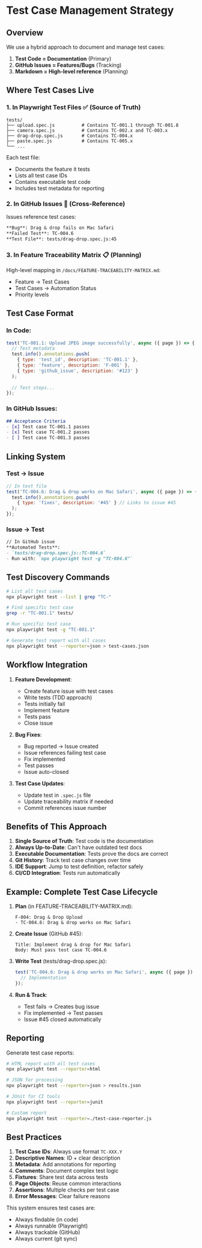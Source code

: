 # Test Case Management Strategy

## Overview
We use a hybrid approach to document and manage test cases:

1. **Test Code = Documentation** (Primary)
2. **GitHub Issues = Features/Bugs** (Tracking)
3. **Markdown = High-level reference** (Planning)

## Where Test Cases Live

### 1. In Playwright Test Files ✅ (Source of Truth)
```
tests/
├── upload.spec.js          # Contains TC-001.1 through TC-001.8
├── camera.spec.js          # Contains TC-002.x and TC-003.x
├── drag-drop.spec.js       # Contains TC-004.x
├── paste.spec.js           # Contains TC-005.x
└── ...
```

Each test file:
- Documents the feature it tests
- Lists all test case IDs
- Contains executable test code
- Includes test metadata for reporting

### 2. In GitHub Issues 🔗 (Cross-Reference)
Issues reference test cases:

```markdown
**Bug**: Drag & drop fails on Mac Safari
**Failed Test**: TC-004.6
**Test File**: tests/drag-drop.spec.js:45
```

### 3. In Feature Traceability Matrix 📋 (Planning)
High-level mapping in `/docs/FEATURE-TRACEABILITY-MATRIX.md`:
- Feature → Test Cases
- Test Cases → Automation Status
- Priority levels

## Test Case Format

### In Code:
```javascript
test('TC-001.1: Upload JPEG image successfully', async ({ page }) => {
  // Test metadata
  test.info().annotations.push(
    { type: 'test_id', description: 'TC-001.1' },
    { type: 'feature', description: 'F-001' },
    { type: 'github_issue', description: '#123' }
  );
  
  // Test steps...
});
```

### In GitHub Issues:
```markdown
## Acceptance Criteria
- [x] Test case TC-001.1 passes
- [x] Test case TC-001.2 passes
- [ ] Test case TC-001.3 passes
```

## Linking System

### Test → Issue
```javascript
// In test file
test('TC-004.6: Drag & drop works on Mac Safari', async ({ page }) => {
  test.info().annotations.push(
    { type: 'fixes', description: '#45' } // Links to issue #45
  );
});
```

### Issue → Test
```markdown
// In GitHub issue
**Automated Tests**:
- `tests/drag-drop.spec.js::TC-004.6`
- Run with: `npx playwright test -g "TC-004.6"`
```

## Test Discovery Commands

```bash
# List all test cases
npx playwright test --list | grep "TC-"

# Find specific test case
grep -r "TC-001.1" tests/

# Run specific test case
npx playwright test -g "TC-001.1"

# Generate test report with all cases
npx playwright test --reporter=json > test-cases.json
```

## Workflow Integration

1. **Feature Development**:
   - Create feature issue with test cases
   - Write tests (TDD approach)
   - Tests initially fail
   - Implement feature
   - Tests pass
   - Close issue

2. **Bug Fixes**:
   - Bug reported → Issue created
   - Issue references failing test case
   - Fix implemented
   - Test passes
   - Issue auto-closed

3. **Test Case Updates**:
   - Update test in `.spec.js` file
   - Update traceability matrix if needed
   - Commit references issue number

## Benefits of This Approach

1. **Single Source of Truth**: Test code is the documentation
2. **Always Up-to-Date**: Can't have outdated test docs
3. **Executable Documentation**: Tests prove the docs are correct
4. **Git History**: Track test case changes over time
5. **IDE Support**: Jump to test definition, refactor safely
6. **CI/CD Integration**: Tests run automatically

## Example: Complete Test Case Lifecycle

1. **Plan** (in FEATURE-TRACEABILITY-MATRIX.md):
   ```
   F-004: Drag & Drop Upload
   - TC-004.6: Drag & drop works on Mac Safari
   ```

2. **Create Issue** (GitHub #45):
   ```
   Title: Implement drag & drop for Mac Safari
   Body: Must pass test case TC-004.6
   ```

3. **Write Test** (tests/drag-drop.spec.js):
   ```javascript
   test('TC-004.6: Drag & drop works on Mac Safari', async ({ page }) => {
     // Implementation
   });
   ```

4. **Run & Track**:
   - Test fails → Creates bug issue
   - Fix implemented → Test passes
   - Issue #45 closed automatically

## Reporting

Generate test case reports:

```bash
# HTML report with all test cases
npx playwright test --reporter=html

# JSON for processing
npx playwright test --reporter=json > results.json

# JUnit for CI tools
npx playwright test --reporter=junit

# Custom report
npx playwright test --reporter=./test-case-reporter.js
```

## Best Practices

1. **Test Case IDs**: Always use format `TC-XXX.Y`
2. **Descriptive Names**: ID + clear description
3. **Metadata**: Add annotations for reporting
4. **Comments**: Document complex test logic
5. **Fixtures**: Share test data across tests
6. **Page Objects**: Reuse common interactions
7. **Assertions**: Multiple checks per test case
8. **Error Messages**: Clear failure reasons

This system ensures test cases are:
- Always findable (in code)
- Always runnable (Playwright)
- Always trackable (GitHub)
- Always current (git sync)